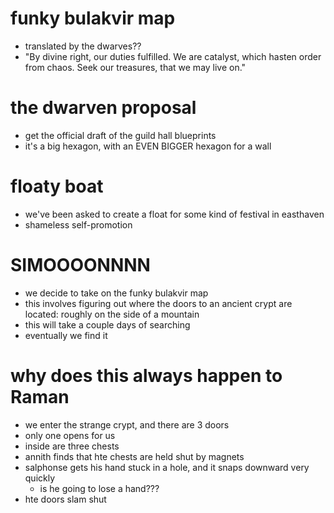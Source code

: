 # funky bulakvir map
- translated by the dwarves??
- "By divine right, our duties fulfilled. We are catalyst, which hasten order from chaos. Seek our treasures, that we may live on."

# the dwarven proposal
- get the official draft of the guild hall blueprints
- it's a big hexagon, with an EVEN BIGGER hexagon for a wall

# floaty boat
- we've been asked to create a float for some kind of festival in easthaven
- shameless self-promotion

# SIMOOOONNNN
- we decide to take on the funky bulakvir map
- this involves figuring out where the doors to an ancient crypt are located: roughly on the side of a mountain
- this will take a couple days of searching
- eventually we find it

# why does this always happen to Raman
- we enter the strange crypt, and there are 3 doors
- only one opens for us
- inside are three chests
- annith finds that hte chests are held shut by magnets
- salphonse gets his hand stuck in a hole, and it snaps downward very quickly
	- is he going to lose a hand???
- hte doors slam shut